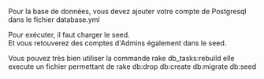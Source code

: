 Pour la base de données, vous devez ajouter votre compte 
de Postgresql dans le fichier database.yml

Pour exécuter, il faut charger le seed.  
Et vous retouverez des comptes d'Admins également dans le seed.

Vous pouvez très bien utiliser la commande 
rake db_tasks:rebuild
elle execute un fichier permettant de rake db:drop db:create db:migrate db:seed